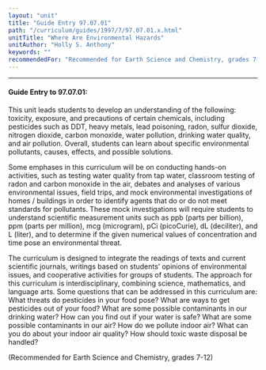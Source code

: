 ```yaml
---
layout: "unit"
title: "Guide Entry 97.07.01"
path: "/curriculum/guides/1997/7/97.07.01.x.html"
unitTitle: "Where Are Environmental Hazards"
unitAuthor: "Holly S. Anthony"
keywords: ""
recommendedFor: "Recommended for Earth Science and Chemistry, grades 7-12"
---
```

<body>
<hr/>
 <h4>
  Guide Entry to 97.07.01:
 </h4>
 This unit leads students to develop an understanding of the following: toxicity, exposure, and precautions of certain chemicals, including pesticides such as DDT, heavy metals, lead poisoning, radon, sulfur dioxide, nitrogen dioxide, carbon monoxide, water pollution, drinking water quality, and air pollution. Overall, students can learn about specific environmental pollutants, causes, effects, and possible solutions.
<p>
  Some emphases in this curriculum will be on conducting hands-on activities, such as testing water quality from tap water, classroom testing of radon and carbon monoxide in the air, debates and analyses of various environmental issues, field trips, and mock environmental investigations of homes / buildings in order to identify agents that do or do not meet standards for pollutants. These mock investigations will require students to understand scientific measurement units such as ppb (parts per billion), ppm (parts per million), mcg (microgram), pCi (picoCurie), dL (deciliter), and L (liter), and to determine if the given numerical values of concentration and time pose an environmental threat.
 </p>
 <p>
  The curriculum is designed to integrate the readings of texts and current scientific journals, writings based on students’ opinions of environmental issues, and cooperative activities for groups of students. The approach for this curriculum is interdisciplinary, combining science, mathematics, and language arts. Some questions that can be addressed in this curriculum are: What threats do pesticides in your food pose? What are ways to get pesticides out of your food? What are some possible contaminants in our drinking water? How can you find out if your water is safe? What are some possible contaminants in our air? How do we pollute indoor air? What can you do about your indoor air quality? How should toxic waste disposal be handled?
 </p>
 <p>
  (Recommended for Earth Science and Chemistry, grades 7-12)
 </p>

</body>